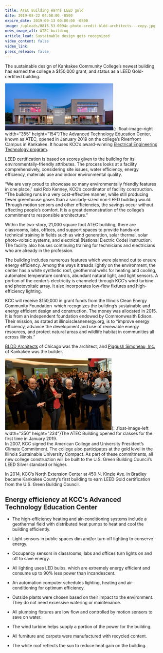 ```yaml
---
title: ATEC Building earns LEED gold
date: 2019-08-22 04:58:00 -0500
expire_date: 2019-09-13 00:00:00 -0500
image: /uploads/0815-53-0094c-photo-credit-bldd-architects---copy.jpg
news_image_alt: ATEC building
article_lead: Sustainable design gets recognized
video_content: false
video_link:
press_release: false
---
```


The sustainable design of Kankakee Community College’s newest building has earned the college a $150,000 grant, and status as a LEED Gold-certified building.

![](/uploads/0815-53-0094c-photo-credit-bldd-architects---copy-1.jpg){: .float-image-right width="355" height="154"}The Advanced Technology Education Center, known as ATEC, opened in January 2019 on the college’s Riverfront Campus in Kankakee. It houses KCC’s award-winning [Electrical Engineering Technology program](http://kcc.smartcatalogiq.com/2019-2020/Academic-Catalog/Program-Areas/Industrial-and-Manufacturing-Technologies/Electrical-Engineering-Technology-Renewable-Energy-Technology-Track-AAS).&nbsp;

LEED certification is based on scores given to the building for its environmentally-friendly attributes. The process looks at a facility comprehensively, considering site issues, water efficiency, energy efficiency, materials use and indoor environmental quality.

“We are very proud to showcase so many environmentally friendly features in one place,” said Rob Kenney, KCC’s coordinator of facility construction. “The building runs in a very cost-effective manner, while still producing fewer greenhouse gases than a similarly-sized non-LEED building would. Through motion sensors and other efficiencies, the savings occur without affecting people’s comfort. It is a great demonstration of the college’s commitment to responsible architecture.”

Within the two-story, 21,000 square foot ATEC building, there are classrooms, labs, offices, and support spaces to provide hands-on technical training in fields such as wind generation, solar thermal, solar photo-voltaic systems, and electrical (National Electric Code) instruction. The facility also houses continuing training for technicians and electricians who are already in the profession.

The building includes numerous features which were planned out to ensure energy efficiency. Among the ways it treads lightly on the environment, the center has a white synthetic roof, geothermal wells for heating and cooling, automated temperature controls, abundant natural light, and light sensors. A portion of the center’s electricity is channeled through KCC’s wind turbine and photovoltaic array. It also incorporates low-flow fixtures and high-efficiency lighting.&nbsp;

KCC will receive $150,000 in grant funds from the Illinois Clean Energy Community Foundation &nbsp;which recognizes the building’s sustainable and energy efficient design and construction. The money was allocated in 2015. It is from an independent foundation endowed by Commonwealth Edison. Their mission, as stated at illinoiscleanenergy.org, is to “improve energy efficiency, advance the development and use of renewable energy resources, and protect natural areas and wildlife habitat in communities all across Illinois.”

[BLDD Architects](http://www.bldd.com/) of Chicago was the architect, and [Piggush Simoneau, Inc.](https://waybapro.com/PSI4/) of Kankakee was the builder.

![](/uploads/atec-grand-opening-dsc-6272---copy.jpg){: .float-image-left width="350" height="234"}The ATEC Building opened for classes for the first time in January 2019.<br>In 2007, KCC signed the American College and University President’s Climate Commitment. The college also participates at the gold level in the Illinois Sustainable University Compact. As part of these commitments, all new college construction will be built to the U.S. Green Building Council’s LEED Silver standard or higher.

In 2014, KCC’s North Extension Center at 450 N. Kinzie Ave. in Bradley became Kankakee County’s first building to earn LEED Gold certification from the U.S. Green Building Council.

## Energy efficiency at KCC’s Advanced Technology Education Center

* The high-efficiency heating and air-conditioning systems include a geothermal field with distributed heat pumps to heat and cool the building efficiently.

* Light sensors in public spaces dim and/or turn off lighting to conserve energy.

* Occupancy sensors in classrooms, labs and offices turn lights on and off to save energy.

* All lighting uses LED bulbs, which are extremely energy efficient and consume up to 90% less power than incandescent.

* An automation computer schedules lighting, heating and air-conditioning for optimum efficiency.

* Outside plants were chosen based on their impact to the environment. They do not need excessive watering or maintenance.

* All plumbing fixtures are low flow and controlled by motion sensors to save on water.

* The wind turbine helps supply a portion of the power for the building.

* All furniture and carpets were manufactured with recycled content.

* The white roof reflects the sun to reduce heat gain on the building.